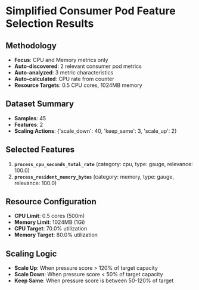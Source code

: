 # Simplified Consumer Pod Feature Selection Results

## Methodology
- **Focus**: CPU and Memory metrics only
- **Auto-discovered**: 2 relevant consumer pod metrics
- **Auto-analyzed**: 3 metric characteristics  
- **Auto-calculated**: CPU rate from counter
- **Resource Targets**: 0.5 CPU cores, 1024MB memory

## Dataset Summary
- **Samples**: 45
- **Features**: 2
- **Scaling Actions**: {'scale_down': 40, 'keep_same': 3, 'scale_up': 2}

## Selected Features
1. **`process_cpu_seconds_total_rate`** (category: cpu, type: gauge, relevance: 100.0)
2. **`process_resident_memory_bytes`** (category: memory, type: gauge, relevance: 100.0)

## Resource Configuration
- **CPU Limit**: 0.5 cores (500m)
- **Memory Limit**: 1024MB (1Gi)
- **CPU Target**: 70.0% utilization
- **Memory Target**: 80.0% utilization

## Scaling Logic
- **Scale Up**: When pressure score > 120% of target capacity
- **Scale Down**: When pressure score < 50% of target capacity
- **Keep Same**: When pressure score is between 50-120% of target
